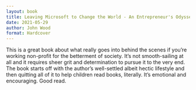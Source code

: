 ```yaml
---
layout: book
title: Leaving Microsoft to Change the World - An Entrepreneur's Odyssey to Educate the World's Children
date: 2021-05-29
author: John Wood
format: Hardcover
---
```


This is a great book about what really goes into behind the scenes if you’re working non-profit for the betterment of society. It’s not smooth-sailing at all and it requires sheer grit and determination to pursue it to the very end. The book starts off with the author’s well-settled albeit hectic lifestyle and then quitting all of it to help children read books, literally. It’s emotional and encouraging. Good read.
